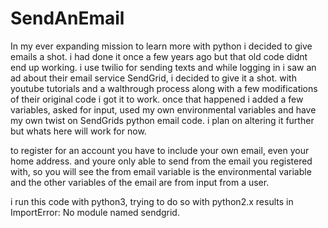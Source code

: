 # SendAnEmail

In my ever expanding mission to learn more with python i decided to give emails a shot. i had done it once a few years ago but that old code didnt end up working. i use twilio for sending texts and while logging in i saw an ad about their email service SendGrid, i decided to give it a shot. with youtube tutorials and a walthrough process along with a few modifications of their original code i got it to work. once that happened i added a few variables, asked for input, used my own environmental variables and have my own twist on SendGrids python email code. i plan on altering it further but whats here will work for now.

to register for an account you have to include your own email, even your home address. and youre only able to send from the email you registered with, so you will see the from email variable is the environmental variable and the other variables of the email are from input from a user.

i run this code with python3, trying to do so with python2.x results in ImportError: No module named sendgrid.
